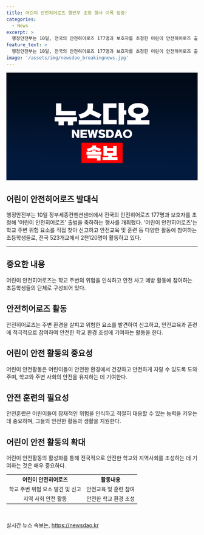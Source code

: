 ```yaml
---
title: 어린이 안전히어로즈 행안부 초청 행사 이목 집중!
categories:
  - News
excerpt: >
  행정안전부는 10일, 전국의 안전히어로즈 177명과 보호자를 초청한 어린이 안전히어로즈 출범을 축하하는 행사를 세종컨벤션센터에서 개최했다. 어린이 안전히어로즈는 학교 주변 위험 요소를 발견해 신고하고 안전교육·훈련에 참여하는 초등학생들의 모임으로, 전국 523개교에서 2,120명이 활동 중이다. (출처: 서울)
feature_text: >
  행정안전부는 10일, 전국의 안전히어로즈 177명과 보호자를 초청한 어린이 안전히어로즈 출범을 축하하는 행사를 세종컨벤션센터에서 개최했다. 어린이 안전히어로즈는 학교 주변 위험 요소를 발견해 신고하고 안전교육·훈련에 참여하는 초등학생들의 모임으로, 전국 523개교에서 2,120명이 활동 중이다. (출처: 서울)
image: '/assets/img/newsdao_breakingnews.jpg'
---
```


<p><img src="/assets/img/newsdao_breakingnews.jpg" alt="bookingtag 속보" /></p>

<h2 data-ke-size="size26">어린이 안전히어로즈 발대식</h2>

<p data-ke-size="size16">행정안전부는 10일 정부세종컨벤션센터에서 전국의 안전히어로즈 177명과 보호자를 초청해 '어린이 안전히어로즈' 출범을 축하하는 행사를 개최했다. '어린이 안전히어로즈'는 학교 주변 위험 요소를 직접 찾아 신고하고 안전교육 및 훈련 등 다양한 활동에 참여하는 초등학생들로, 전국 523개교에서 2천120명이 활동하고 있다.</p>

<hr>

<h2 data-ke-size="size26">중요한 내용</h2>

<p data-ke-size="size16">어린이 안전히어로즈는 학교 주변의 위험을 인식하고 안전 사고 예방 활동에 참여하는 초등학생들의 단체로 구성되어 있다.</p>

<h2 data-ke-size="size26">안전히어로즈 활동</h2>

<p data-ke-size="size16">안전히어로즈는 주변 환경을 살피고 위험한 요소를 발견하여 신고하고, 안전교육과 훈련에 적극적으로 참여하여 안전한 학교 환경 조성에 기여하는 활동을 한다.</p>

<h2 data-ke-size="size26">어린이 안전 활동의 중요성</h2>

<p data-ke-size="size16">어린이 안전활동은 어린이들이 안전한 환경에서 건강하고 안전하게 자랄 수 있도록 도와주며, 학교와 주변 사회의 안전을 유지하는 데 기여한다.</p>

<h2 data-ke-size="size26">안전 훈련의 필요성</h2>

<p data-ke-size="size16">안전훈련은 어린이들이 잠재적인 위험을 인식하고 적절히 대응할 수 있는 능력을 키우는 데 중요하며, 그들의 안전한 활동과 생활을 지원한다.</p>

<h2 data-ke-size="size26">어린이 안전 활동의 확대</h2>

<p data-ke-size="size16">어린이 안전활동의 활성화를 통해 전국적으로 안전한 학교와 지역사회를 조성하는 데 기여하는 것은 매우 중요하다.</p>

<table>
    <tr>
        <td style="text-align: center; height: 17px;"><b>어린이 안전히어로즈</b></td>
        <td style="text-align: center; height: 17px;"><b>활동내용</b></td>
    </tr>
    <tr>
        <td style="text-align: center; height: 17px;">학교 주변 위험 요소 발견 및 신고</td>
        <td style="text-align: center; height: 17px;">안전교육 및 훈련 참여</td>
    </tr>
    <tr>
        <td style="text-align: center; height: 17px;">지역 사회 안전 활동</td>
        <td style="text-align: center; height: 17px;">안전한 학교 환경 조성</td>
    </tr>
</table>

<p data-ke-size="size16">&nbsp;</p>
실시간 뉴스 속보는, <a href="https://newsdao.kr" rel="dofollow">https://newsdao.kr</a>



